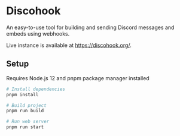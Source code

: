 # Discohook

An easy-to-use tool for building and sending Discord messages and embeds using webhooks.

Live instance is available at <https://discohook.org/>.

## Setup

Requires Node.js 12 and pnpm package manager installed

```sh
# Install dependencies
pnpm install

# Build project
pnpm run build

# Run web server
pnpm run start
```
